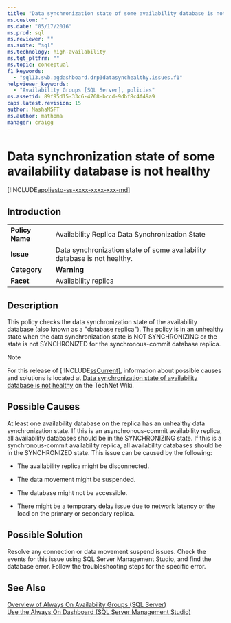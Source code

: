 ```yaml
---
title: "Data synchronization state of some availability database is not healthy | Microsoft Docs"
ms.custom: ""
ms.date: "05/17/2016"
ms.prod: sql
ms.reviewer: ""
ms.suite: "sql"
ms.technology: high-availability
ms.tgt_pltfrm: ""
ms.topic: conceptual
f1_keywords: 
  - "sql13.swb.agdashboard.drp3datasynchealthy.issues.f1"
helpviewer_keywords: 
  - "Availability Groups [SQL Server], policies"
ms.assetid: 89f95d15-33c6-4768-bccd-9dbf8c4f49a9
caps.latest.revision: 15
author: MashaMSFT
ms.author: mathoma
manager: craigg
---
```

# Data synchronization state of some availability database is not healthy
[!INCLUDE[appliesto-ss-xxxx-xxxx-xxx-md](../../../includes/appliesto-ss-xxxx-xxxx-xxx-md.md)]
    
## Introduction  
  
|||  
|-|-|  
|**Policy Name**|Availability Replica Data Synchronization State|  
|**Issue**|Data synchronization state of some availability database is not healthy.|  
|**Category**|**Warning**|  
|**Facet**|Availability replica|  
  
## Description  
 This policy checks the data synchronization state of the availability database (also known as a "database replica"). The policy is in an unhealthy state when the data synchronization state is NOT SYNCHRONIZING or the state is not SYNCHRONIZED for the synchronous-commit database replica.  
  
> [!NOTE]  
>  For this release of [!INCLUDE[ssCurrent](../../../includes/sscurrent-md.md)], information about possible causes and solutions is located at [Data synchronization state of availability database is not healthy](http://go.microsoft.com/fwlink/p/?LinkId=220863) on the TechNet Wiki.  
  
## Possible Causes  
 At least one availability database on the replica has an unhealthy data synchronization state. If this is an asynchronous-commit availability replica, all availability databases should be in the SYNCHRONIZING state. If this is a synchronous-commit availability replica, all availability databases should be in the SYNCHRONIZED state. This issue can be caused by the following:  
  
-   The availability replica might be disconnected.  
  
-   The data movement might be suspended.  
  
-   The database might not be accessible.  
  
-   There might be a temporary delay issue due to network latency or the load on the primary or secondary replica.  
  
## Possible Solution  
 Resolve any connection or data movement suspend issues. Check the events for this issue using SQL Server Management Studio, and find the database error. Follow the troubleshooting steps for the specific error.  
  
## See Also  
 [Overview of Always On Availability Groups &#40;SQL Server&#41;](../../../database-engine/availability-groups/windows/overview-of-always-on-availability-groups-sql-server.md)   
 [Use the Always On Dashboard &#40;SQL Server Management Studio&#41;](../../../database-engine/availability-groups/windows/use-the-always-on-dashboard-sql-server-management-studio.md)  
  
  
